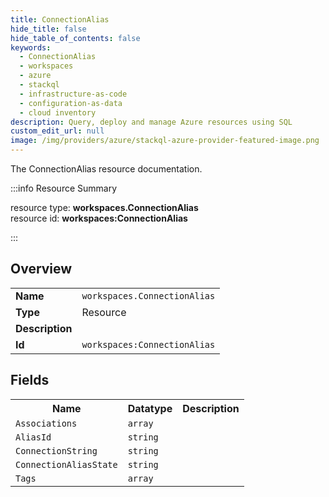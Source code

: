 ```yaml
---
title: ConnectionAlias
hide_title: false
hide_table_of_contents: false
keywords:
  - ConnectionAlias
  - workspaces
  - azure
  - stackql
  - infrastructure-as-code
  - configuration-as-data
  - cloud inventory
description: Query, deploy and manage Azure resources using SQL
custom_edit_url: null
image: /img/providers/azure/stackql-azure-provider-featured-image.png
---
```

The ConnectionAlias resource documentation.

:::info Resource Summary

<div class="row">
<div class="providerDocColumn">
<span>resource type:&nbsp;<b>workspaces.ConnectionAlias</b></span><br />
<span>resource id:&nbsp;<b>workspaces:ConnectionAlias</b></span><br />
</div>
</div>

:::

## Overview
<table><tbody>
<tr><td><b>Name</b></td><td><code>workspaces.ConnectionAlias</code></td></tr>
<tr><td><b>Type</b></td><td>Resource</td></tr>
<tr><td><b>Description</b></td><td></td></tr>
<tr><td><b>Id</b></td><td><code>workspaces:ConnectionAlias</code></td></tr>
</tbody></table>

## Fields
<table><tbody>
<tr><th>Name</th><th>Datatype</th><th>Description</th></tr>
<tr><td><code>Associations</code></td><td><code>array</code></td><td></td></tr><tr><td><code>AliasId</code></td><td><code>string</code></td><td></td></tr><tr><td><code>ConnectionString</code></td><td><code>string</code></td><td></td></tr><tr><td><code>ConnectionAliasState</code></td><td><code>string</code></td><td></td></tr><tr><td><code>Tags</code></td><td><code>array</code></td><td></td></tr>
</tbody></table>
